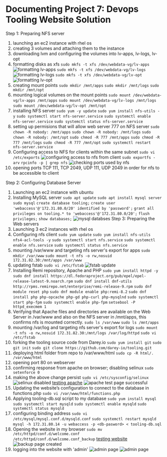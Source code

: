 # Documenting Project 7: Devops Tooling Website Solution

Step 1: Preparing NFS server
1. launching an ec2 instance with rhel os
2. creating 3 volumes and attaching them to the instance
3. downloading lvm and configuring the volumes into lv-apps, lv-logs, lv-opt
4. formatting disks as xfs
   `sudo mkfs -t xfs /dev/webdata-vg/lv-apps`
   ![formatting lv-apps](./Images-7/formatting%20lv-apps.PNG)
   `sudo mkfs -t xfs /dev/webdata-vg/lv-logs`
   ![formatting lv-logs](./Images-7/formatting%20lv-logs.PNG)
   `sudo mkfs -t xfs /dev/webdata-vg/lv-opt`
   ![formatting lv-opt](./Images-7/formatting%20lv-opt.PNG)
5. creating mount points
   `sudo mkdir /mnt/apps`
   `sudo mkdir /mnt/logs`
   `sudo mkdir /mnt/opt`
6. mounting logical volumes on the mount points
   `sudo mount /dev/webdata-vg/lv-apps /mnt/apps`
   `sudo mount /dev/webdata-vg/lv-logs /mnt/logs`
   `sudo mount /dev/webdata-vg/lv-opt /mnt/opt`
7. installing NFS server
   `sudo yum -y update`
   `sudo yum install nfs-utils -y`
   `sudo systemctl start nfs-server.service`
   `sudo systemctl enable nfs-server.service`
   `sudo systemctl status nfs-server.service`
8. setting up permisions that will allow web server 777 on NFS server
   `sudo chown -R nobody: /mnt/apps`
   `sudo chown -R nobody: /mnt/logs`
   `sudo chown -R nobody: /mnt/opt`
   `sudo chmod -R 777 /mnt/apps`
   `sudo chmod -R 777 /mnt/logs`
   `sudo chmod -R 777 /mnt/opt`
   `sudo systemctl restart nfs-server.service`
9. Configuring access to NFS for clients within the same subnet
   `sudo vi /etc/exports`
   ![configuring access to nfs from client](./Images-7/configuring%20access%20to%20nfs%20from%20client.PNG)
   `sudo exportfs -arv`
   `rpcinfo -p | grep nfs`
   ![checking ports used by nfs](./Images-7/checking%20ports%20used%20by%20nfs.PNG)
10. opening ports TCP 111, TCP 2049, UDP 111, UDP 2049 in order for nfs to be accessible to client

Step 2: Configuring Database Server
1. Launching an ec2 instance with ubuntu
2. Installing MySQL server
   `sudo apt update`
   `sudo apt install mysql server`
   `sudo mysql`
   `create database tooling;`
   `create user 'webaccess'@'172.31.80.0/20' identified by 'password';`
   `grant all privileges on tooling.* to 'webaccess'@'172.31.80.0/20';`
   `flush privileges;`
   `show databases;`
   ![mysql databses](./Images-7/mysql%20database.PNG)
Step 3: Preparing the Web servers
1. Launching 3 ec2 instances with rhel os
2. Configuring nfs client
   `sudo yum update`
   `sudo yum install nfs-utils nfs4-acl-tools -y`
   `sudo systemctl start nfs.service`
   `sudo systemctl enable nfs.service`
   `sudo systemctl status nfs.service`
3. mounting /var/www and targeting nfs server's export for apps
   `sudo mkdir /var/www`
   `sudo mount -t nfs -o rw,nosuid 172.31.82.30:/mnt/apps /var/www`
4. updating fstab
   `sudo vi /etc/fstab`
   ![fstab update](./Images-7/fstab%20update.PNG)
5. Installing Remi repository, Apache and PHP
   `sudo yum install httpd -y`
   `sudo dnf install https://dl.fedoraproject.org/pub/epel/epel-release-latest-9.noarch.rpm`
   `sudo dnf install dnf-utils http://rpms.remirepo.net/enterprise/remi-release-9.rpm`
   `sudo dnf module reset php`
   `sudo dnf module enable php:remi-8.2`
   `sudo dnf install php php-opcache php-gd php-curl php-mysqlnd`
   `sudo systemctl start php-fpm`
   `sudo systemctl enable php-fpm`
   `setsebool -P httpd_execmem 1`
6. Verifying that Apache files and directories are available on the Web Server in /var/www and also on the NFS server in /mnt/apps, this confirms nfs is mounted correctly.
   `sudo ls /var/www`
   `sudo ls /mnt/apps`
7. mounting /var/log and targeting nfs server's export for logs
   `sudo mount -t nfs -o rw,nosuid 172.31.82.30:/mnt/logs /var/log/httpd`
   `sudo vi /etc/fstab`
8. forking the tooling source code from Darey.io
   `sudo yum install git`
   `sudo git init`
   `sudo git clone https://github.com/darey-io/tooling.git`
9. deploying html folder from repo to /var/www/html
   `sudo cp -R html/. /var/www/html`
10. opening port 80 on webserver
11. confirming response from apache on browser; disabling selinux
   `sudo setenforce 0`
12. making the above change persist
   `sudo vi /etc/sysconfig/selinux`
   ![selinux disabled](./Images-7/selinux%20disabled.PNG)
   [testing apache](https://54.144.159.250)
   ![apache test page successful](./Images-7/apache%20test%20page%20successful.PNG)
13. Updating the website’s configuration to connect to the database in functions.php
   `sudo vi /var/www/html/functions.php`
14. Applying tooling-db.sql script to my database
   `sudo yum install mysql`
   `sudo systemctl start mysqld`
   `sudo systemctl enable mysqld`
   `sudo systemctl status mysqld`
15. configuring binding address
   `sudo vi /etc/mysql/mysql.conf.d/mysqld.conf`
   `sudo systemctl restart mysqld`
   `mysql -h 172.31.80.14 -u webaccess -p <db-pasword> < tooling-db.sql`
16. Opening the website in my browser
   `sudo mv /etc/httpd/conf.d/welcome.conf /etc/httpd/conf.d/welcome.conf_backup`
   [testing website](http://54.144.159.250/index.php)
   ![backup page created](./Images-7/backup%20page%20successfully%20created.PNG) 
17. logging into the website with 'admin'
   ![admin page](./Images-7/admin%20page1.PNG)
   ![admin page](./Images-7/admin%20page2.PNG)  


